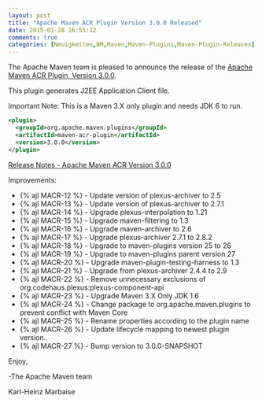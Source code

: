 ```yaml
---
layout: post
title: "Apache Maven ACR Plugin Version 3.0.0 Released"
date: 2015-01-28 16:55:12
comments: true
categories: [Neuigkeiten,BM,Maven,Maven-Plugins,Maven-Plugin-Releases]
---
```

The Apache Maven team is pleased to announce the release of the 
[Apache Maven ACR Plugin, Version 3.0.0](http://maven.apache.org/plugins/maven-acr-plugin).

This plugin generates J2EE Application Client file.

Important Note: This is a Maven 3.X only plugin and needs JDK 6 to run.

``` xml
<plugin>
  <groupId>org.apache.maven.plugins</groupId>
  <artifactId>maven-acr-plugin</artifactId>
  <version>3.0.0</version>
</plugin>
```

<!-- more -->

[Release Notes - Apache Maven ACR Version 3.0.0](https://issues.apache.org/jira/secure/ReleaseNote.jspa?projectId=12317020&amp;version=12330202)

Improvements:

 * {% ajl MACR-12 %} -  Update version of plexus-archiver to 2.5
 * {% ajl MACR-13 %} -  Update version of plexus-archiver to 2.7.1
 * {% ajl MACR-14 %} -  Upgrade plexus-interpolation to 1.21
 * {% ajl MACR-15 %} -  Upgrade maven-filtering to 1.3
 * {% ajl MACR-16 %} -  Upgrade maven-archiver to 2.6
 * {% ajl MACR-17 %} -  Upgrade plexus-archiver 2.7.1 to 2.8.2
 * {% ajl MACR-18 %} -  Upgrade to maven-plugins version 25 to 26
 * {% ajl MACR-19 %} -  Upgrade to maven-plugins parent version 27
 * {% ajl MACR-20 %} -  Upgrade maven-plugin-testing-harness to 1.3
 * {% ajl MACR-21 %} -  Upgrade from plexus-archiver 2.4.4 to 2.9
 * {% ajl MACR-22 %} -  Remove unnecessary exclusions of org.codehaus.plexus:plexus-component-api
 * {% ajl MACR-23 %} -  Upgrade Maven 3.X Only JDK 1.6
 * {% ajl MACR-24 %} -  Change package to org.apache.maven.plugins to prevent conflict with Maven Core
 * {% ajl MACR-25 %} -  Rename properties according to the plugin name
 * {% ajl MACR-26 %} -  Update lifecycle mapping to newest plugin version.
 * {% ajl MACR-27 %} -  Bump version to 3.0.0-SNAPSHOT
 
Enjoy,

-The Apache Maven team

Karl-Heinz Marbaise
